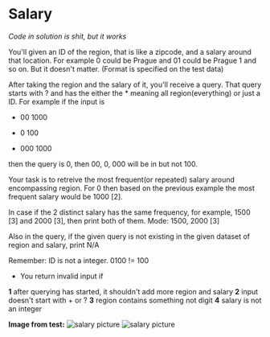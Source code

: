 # Salary

<i>Code in solution is shit, but it works</i>

You'll given an ID of the region, that is like a zipcode, and a salary around that location. For example 0 could be Prague and 01 could be Prague 1 and so on. But it doesn't matter. (Format is specified on the test data)

After taking the region and the salary of it, you'll receive a query. That query starts with ? and has the either the * meaning all region(everything) or just a ID. For example if the input is

+ 00 1000

+ 0 100

+ 000 1000

then the query is 0, then 00, 0, 000 will be in but not 100.

Your task is to retreive the most frequent(or repeated) salary around encompassing region. For 0 then based on the previous example the most frequent salary would be 1000 [2].

In case if the 2 distinct salary has the same frequency, for example, 1500 [3] and 2000 [3], then print both of them. Mode: 1500, 2000 [3]

Also in the query, if the given query is not existing in the given dataset of region and salary, print N/A

Remember: ID is not a integer. 0100 != 100

- You return invalid input if

<b>1</b> after querying has started, it shouldn't add more region and salary
<b>2</b> input doesn't start with + or ?
<b>3</b> region contains something not digit
<b>4</b> salary is not an integer

<b>Image from test:</b>
![salary picture](../../../images/sal1.jpg)
![salary picture](../../../images/sal2)
